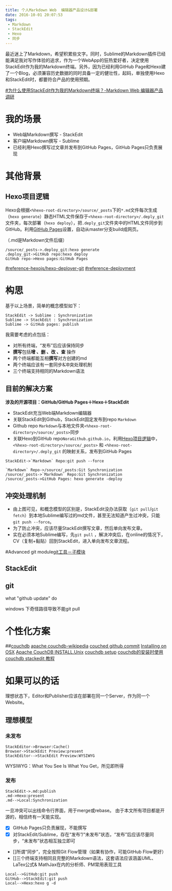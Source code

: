 ```yaml
---
title: 个人Markdown Web  编辑器产品设计&部署
date: 2016-10-01 20:07:53
tags:
 - Markdown
 - StackEdit
 - Hexo
 - 同步
---
```


最近迷上了Markdown，希望积累些文字。同时，Sublime的Markdown插件已经能满足我对写作体验的追求，作为一个WebApp的狂热爱好者，决定使用StackEdit作为我的Markdown终端。另外，因为已经利用GitHub Page和Hexo建了一个Blog，必须兼容历史数据的同时具备一定的健壮性，起码，单独使用Hexo和StackEdit时，都要符合产品的使用预期。

[#为什么使用StackEdit作为我的Markdown终端？-Markdown Web  编辑器产品调研](MarkdownWeb编辑器产品调研)

# 我的场景

 - Web端Markdown撰写 - StackEdit
 - 客户端Markdown撰写 - Sublime
 - 已经利用Hexo撰写过文章并发布到GitHub Pages，GitHub Pages只负责展现
 
# 其他背景

## Hexo项目逻辑

Hexo会根据`<%hexo-root-directory>/source/_posts`下的`*.md`文件每次生成（`hexo generate`）静态HTML文件保存于`<%hexo-root-directory>/.deply_git`文件夹，每次部署（`hexo deploy`），把`.deply_git`文件夹中的HTML文件同步到GitHub。利用[GitHub Pages](https://help.github.com/articles/configuring-a-publishing-source-for-github-pages/)设置，自动从master分支build成网页。

（.md是Markdown文件后缀）


```sequence
/source/_posts->.deploy_git:hexo generate
.deploy_git->GitHub repo:hexo deploy
GitHub repo->Hexo pages:GitHub Pages
```
[#reference-hexojs/hexo-deployer-git](https://github.com/hexojs/hexo-deployer-git)
[#reference-deployment](https://hexo.io/zh-cn/docs/deployment.html)

#  构思

基于以上场景，简单的概念模型如下：


```sequence
StackEdit -> Sublime : Synchronization
Sublime -> StackEdit : Synchronization
Sublime -> GitHub pages: publish
```


我需要考虑的点包括：

 - 对所有终端，“发布”后应该保持同步
 - **撰写**包括**增 、删 、改 、查** 操作
 - 两个终端都能互相**撰写**对方创建的md
 - 两个终端应该有一套同步&冲突处理机制
 - 三个终端支持相同的Markdown语法

## 目前的解决方案

**涉及的开源项目：GitHub/GitHub Pages＋Hexo＋StackEdit**

 - StackEdit充当Web端Markdown编辑器
 - 关联StackEdit到Github，StackEdit固定发布到repo `Markdown`
 - Github repo `Markdown`与本地文件夹`<%hexo-root-directory>/source/_posts>`同步
 - 关联Hexo到GitHub repo`NoraGithub.github.io`，利用[Hexo项目逻辑](#Hexo项目逻辑)中，`<%hexo-root-directory>/source/_posts>` 和 `<%hexo-root-directory>/.deply_git` 的映射关系，发布到GitHub Pages

```sequence
StackEdit->`Markdown` Repo:git push --force
```
```sequence
`Markdown` Repo->/source/_posts:Git Synchronization
/source/_posts->`Markdown` Repo:Git Synchronization
/source/_posts->GitHub Pages: hexo generate -deploy
```


 
## 冲突处理机制 

- 由上图可见，和概念模型的区别是，StackEdit没办法获取（`git pull`/`git fetch`）到本地Sublime编写过的md文件，甚至无法知道产生过冲突，只能 `git push --force`。
- 为了防止冲突，应该尽量StackEdit撰写文章，然后单向发布文章。
- 实在必须本地Sublime编写，先`git pull` ，解决冲突后，在online的情况下，  CV（复制+黏贴）回到StackEdit，进入单向发布文章流程。


#Advanced
git module[git工具－子模块](https://git-scm.com/book/zh/v1/Git-%E5%B7%A5%E5%85%B7-%E5%AD%90%E6%A8%A1%E5%9D%97)
 

## StackEdit

## git


what "github update" do

windows 下奇怪路径导致不能git pull


# 个性化方案

##[couchdb](http://couchdb.apache.org/)
[apache couchdb-wikipedia](https://zh.wikipedia.org/wiki/CouchDB)
[couched github commit](https://www.google.com.hk/search?newwindow=1&safe=strict&q=couchdb+github+commit&oq=couchdb+github+commit&gs_l=serp.3...5756.6895.0.7150.7.7.0.0.0.0.159.671.3j3.6.0....0...1c.1.64.serp..1.4.456...0i30k1j0i8i30k1j0i5i30k1j30i10k1.G7oZjLggN_Y)
[Installing on OSX](http://wiki.apache.org/couchdb/Installing_on_OSX)
[Apache CouchDB INSTALL.Unix](https://github.com/apache/couchdb/blob/master/INSTALL.Unix.md)
[couchdb setup](https://github.com/benweet/stackedit/blob/master/doc/couchdb-setup.md)
[couchdb的安装时使用](http://www.jdon.com/repository/couchdb.html)
[couchdb  stackedit 教程](https://www.google.com.hk/search?newwindow=1&safe=strict&q=couchdb++stackedit+%E6%95%99%E7%A8%8B&oq=couchdb++stackedit+%E6%95%99%E7%A8%8B&gs_l=serp.3...1737704.1740833.0.1740989.21.12.9.0.0.0.207.867.4j3j1.8.0....0...1c.1.64.serp..5.2.209...0i8i30k1.J1f7Jf6RHzQ)



# 如果可以的话

理想状态下，Editor和Publisher应该在部署在同一个Server，作为同一个Website。

## 理想模型

### 未发布

```sequence
StackEditor->Browser:Cache()
Browser->StackEdit Preview:present
StackEditor-->StackEdit Preview:WYSIWYG
```
WYSIWYG：What You See Is What You Get，所见即所得

### 发布

```sequence
StackEdit->.md:publish
.md->Hexo:present
.md-->Local:Synchronization

```
一旦冲突可以出线命令行界面，用于merge或rebase。
由于本文所有项目都是开源的，相信终有一天能实现。

 - [x] GitHub Pages只负责展现，不能撰写
 - [x] 对StackEdit/Sublime，存在“发布”/“未发布”状态，“发布”后应该尽量同步，“未发布”状态相互独立即可
 - []所谓“同步”，完全按照Git Flow管理（如果有协作，可能GitHub Flow更好）
 - []三个终端支持相同且完整的Markdown语法，这套语法应该涵盖UML、LaTex公式& MathJax在内的分析师、PM常用表现工具

```sequence
Local-->GitHub:git push
GitHub-->StackEdit:git push
Local-->Hexo:hexo g -d
```